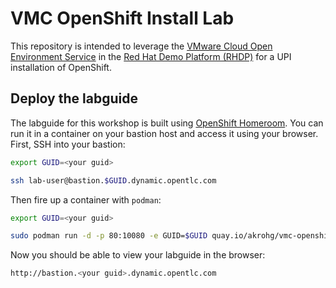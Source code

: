 # VMC OpenShift Install Lab
This repository is intended to leverage the [VMware Cloud Open Environment Service](https://demo.redhat.com/catalog?search=vmware&category=Open_Environments&item=babylon-catalog-prod%2Fvmc.sandbox.prod) in the [Red Hat Demo Platform (RHDP)](https://demo.redhat.com) for a UPI installation of OpenShift.

## Deploy the labguide
The labguide for this workshop is built using [OpenShift Homeroom](https://github.com/openshift-homeroom). You can run it in a container on your bastion host and access it using your browser. First, SSH into your bastion:
```bash
export GUID=<your guid>

ssh lab-user@bastion.$GUID.dynamic.opentlc.com
```

Then fire up a container with `podman`:
```bash
export GUID=<your guid>

sudo podman run -d -p 80:10080 -e GUID=$GUID quay.io/akrohg/vmc-openshift-install-dashboard
```

Now you should be able to view your labguide in the browser:
```bash
http://bastion.<your guid>.dynamic.opentlc.com
```
